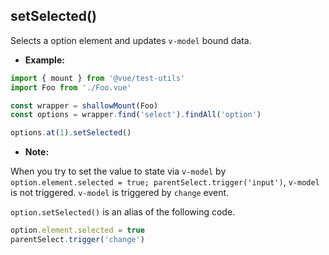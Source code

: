 ## setSelected()

Selects a option element and updates `v-model` bound data.

- **Example:**

```js
import { mount } from '@vue/test-utils'
import Foo from './Foo.vue'

const wrapper = shallowMount(Foo)
const options = wrapper.find('select').findAll('option')

options.at(1).setSelected()
```

- **Note:**

When you try to set the value to state via `v-model` by `option.element.selected = true; parentSelect.trigger('input')`, `v-model` is not triggered. `v-model` is triggered by `change` event.

`option.setSelected()` is an alias of the following code.

```js
option.element.selected = true
parentSelect.trigger('change')
```
